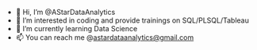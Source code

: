 - 👋 Hi, I’m @AStarDataAnalytics
- 👀 I’m interested in coding and provide trainings on SQL/PLSQL/Tableau
- 🌱 I’m currently learning Data Science
- 📫 You can reach me @astardataanalytics@gmail.com

<!---
AStarDataAnalytics/AStarDataAnalytics is a ✨ special ✨ repository because its `README.md` (this file) appears on your GitHub profile.
You can click the Preview link to take a look at your changes.
--->
